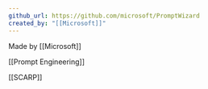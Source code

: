 ```yaml
---
github_url: https://github.com/microsoft/PromptWizard
created_by: "[[Microsoft]]"
---
```


Made by [[Microsoft]]

[[Prompt Engineering]]

[[SCARP]]


